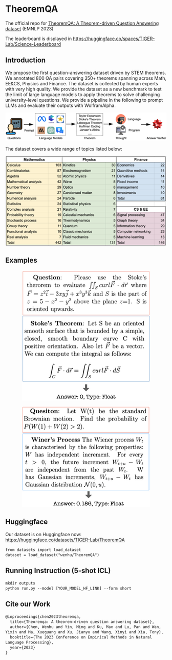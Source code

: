 # TheoremQA
The official repo for [TheoremQA: A Theorem-driven Question Answering dataset](https://arxiv.org/abs/2305.12524) (EMNLP 2023)

The leaderboard is displayed in https://huggingface.co/spaces/TIGER-Lab/Science-Leaderboard

## Introduction
We propose the first question-answering dataset driven by STEM theorems. We annotated 800 QA pairs covering 350+ theorems spanning across Math, EE&CS, Physics and Finance. The dataset is collected by human experts with very high quality. We provide the dataset as a new benchmark to test the limit of large language models to apply theorems to solve challenging university-level questions. We provide a pipeline in the following to prompt LLMs and evaluate their outputs with WolframAlpha.
<p align="center">
<img src="overview.001.jpeg" width="1000">
</p>

The dataset covers a wide range of topics listed below:
<p align="center">
<img src="fields.png" width="700">
</p>

## Examples
<p align="center">
<img src="examples.001.jpeg" width="400">
</p>

<p align="center">
<img src="examples.002.jpeg" width="400">
</p>

## Huggingface
Our dataset is on Huggingface now: https://huggingface.co/datasets/TIGER-Lab/TheoremQA
```
from datasets import load_dataset
dataset = load_dataset("wenhu/TheoremQA")
```

## Running Instruction (5-shot ICL)
```
mkdir outputs
python run.py --model [YOUR_MODEL_HF_LINK] --form short
```


## Cite our Work
```
@inproceedings{chen2023theoremqa,
  title={Theoremqa: A theorem-driven question answering dataset},
  author={Chen, Wenhu and Yin, Ming and Ku, Max and Lu, Pan and Wan, Yixin and Ma, Xueguang and Xu, Jianyu and Wang, Xinyi and Xia, Tony},
  booktitle={The 2023 Conference on Empirical Methods in Natural Language Processing},
  year={2023}
}
```
